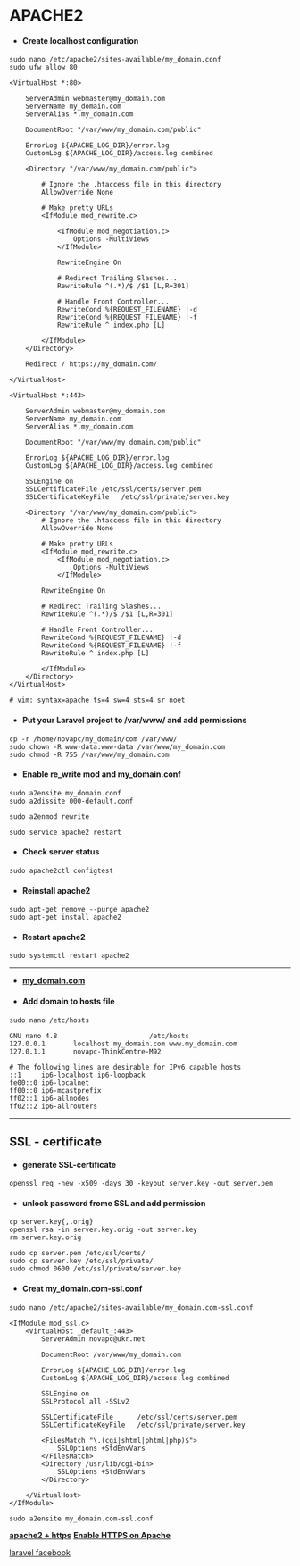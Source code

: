 # APACHE2
- #### Create localhost configuration
```angular2html
sudo nano /etc/apache2/sites-available/my_domain.conf
sudo ufw allow 80
```
```angular2html
<VirtualHost *:80>

    ServerAdmin webmaster@my_domain.com
    ServerName my_domain.com
    ServerAlias *.my_domain.com

    DocumentRoot "/var/www/my_domain.com/public"

    ErrorLog ${APACHE_LOG_DIR}/error.log
    CustomLog ${APACHE_LOG_DIR}/access.log combined

    <Directory "/var/www/my_domain.com/public">

        # Ignore the .htaccess file in this directory
        AllowOverride None

        # Make pretty URLs
        <IfModule mod_rewrite.c>

            <IfModule mod_negotiation.c>
                Options -MultiViews
            </IfModule>

            RewriteEngine On

            # Redirect Trailing Slashes...
            RewriteRule ^(.*)/$ /$1 [L,R=301]

            # Handle Front Controller...
            RewriteCond %{REQUEST_FILENAME} !-d
            RewriteCond %{REQUEST_FILENAME} !-f
            RewriteRule ^ index.php [L]

        </IfModule>
    </Directory>

    Redirect / https://my_domain.com/

</VirtualHost>

<VirtualHost *:443>

    ServerAdmin webmaster@my_domain.com
    ServerName my_domain.com
    ServerAlias *.my_domain.com

    DocumentRoot "/var/www/my_domain.com/public"

    ErrorLog ${APACHE_LOG_DIR}/error.log
    CustomLog ${APACHE_LOG_DIR}/access.log combined

    SSLEngine on
    SSLCertificateFile /etc/ssl/certs/server.pem
    SSLCertificateKeyFile   /etc/ssl/private/server.key

    <Directory "/var/www/my_domain.com/public">
        # Ignore the .htaccess file in this directory
        AllowOverride None

        # Make pretty URLs
        <IfModule mod_rewrite.c>
            <IfModule mod_negotiation.c>
                Options -MultiViews
            </IfModule>

        RewriteEngine On

        # Redirect Trailing Slashes...
        RewriteRule ^(.*)/$ /$1 [L,R=301]

        # Handle Front Controller...
        RewriteCond %{REQUEST_FILENAME} !-d
        RewriteCond %{REQUEST_FILENAME} !-f
        RewriteRule ^ index.php [L]

        </IfModule>
    </Directory>
</VirtualHost>

# vim: syntax=apache ts=4 sw=4 sts=4 sr noet
```
- #### Put your Laravel project to /var/www/ and add permissions
```angular2html
cp -r /home/novapc/my_domain/com /var/www/
sudo chown -R www-data:www-data /var/www/my_domain.com
sudo chmod -R 755 /var/www/my_domain.com
```
- #### Enable re_write mod and my_domain.conf
```angular2html
sudo a2ensite my_domain.conf
sudo a2dissite 000-default.conf

sudo a2enmod rewrite

sudo service apache2 restart
```
- #### Check server status 
```angular2html
sudo apache2ctl configtest
```
- #### Reinstall apache2
```angular2html
sudo apt-get remove --purge apache2
sudo apt-get install apache2
```
- #### Restart apache2
```angular2html
sudo systemctl restart apache2
```
***
- **[my_domain.com](http://my_domain.com)**
- #### Add domain to hosts file
```angular2html
sudo nano /etc/hosts

GNU nano 4.8                       /etc/hosts
127.0.0.1       localhost my_domain.com www.my_domain.com
127.0.1.1       novapc-ThinkCentre-M92

# The following lines are desirable for IPv6 capable hosts
::1     ip6-localhost ip6-loopback
fe00::0 ip6-localnet
ff00::0 ip6-mcastprefix
ff02::1 ip6-allnodes
ff02::2 ip6-allrouters
```
***
## SSL - certificate
- #### generate SSL-certificate
```angular2html
openssl req -new -x509 -days 30 -keyout server.key -out server.pem
```
- #### unlock password frome SSL and add permission
```angular2html
cp server.key{,.orig}
openssl rsa -in server.key.orig -out server.key
rm server.key.orig

sudo cp server.pem /etc/ssl/certs/
sudo cp server.key /etc/ssl/private/
sudo chmod 0600 /etc/ssl/private/server.key
```
- #### Creat my_domain.com-ssl.conf
```
sudo nano /etc/apache2/sites-available/my_domain.com-ssl.conf
```
```
<IfModule mod_ssl.c>
    <VirtualHost _default_:443>
        ServerAdmin novapc@ukr.net

        DocumentRoot /var/www/my_domain.com

        ErrorLog ${APACHE_LOG_DIR}/error.log
        CustomLog ${APACHE_LOG_DIR}/access.log combined

        SSLEngine on
        SSLProtocol all -SSLv2

        SSLCertificateFile      /etc/ssl/certs/server.pem
        SSLCertificateKeyFile   /etc/ssl/private/server.key

        <FilesMatch "\.(cgi|shtml|phtml|php)$">
            SSLOptions +StdEnvVars
        </FilesMatch>
        <Directory /usr/lib/cgi-bin>
            SSLOptions +StdEnvVars
        </Directory>

    </VirtualHost>
</IfModule>
```
```
sudo a2ensite my_domain.com-ssl.conf
```

**[apache2 + https](https://help.ubuntu.ru/wiki/apache_%D0%B8_https)**
**[Enable HTTPS on Apache](https://techexpert.tips/apache/enable-https-apache/)**

[laravel facebook](https://www.positronx.io/laravel-socialite-login-with-facebook-tutorial-with-example/)